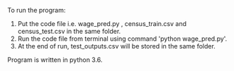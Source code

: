 To run the program:

1. Put the code file i.e. wage_pred.py , census_train.csv and census_test.csv in the same folder.
2. Run the code file from terminal using command 'python wage_pred.py'.
3. At the end of run, test_outputs.csv will be stored in the same folder. 

Program is written in python 3.6.
